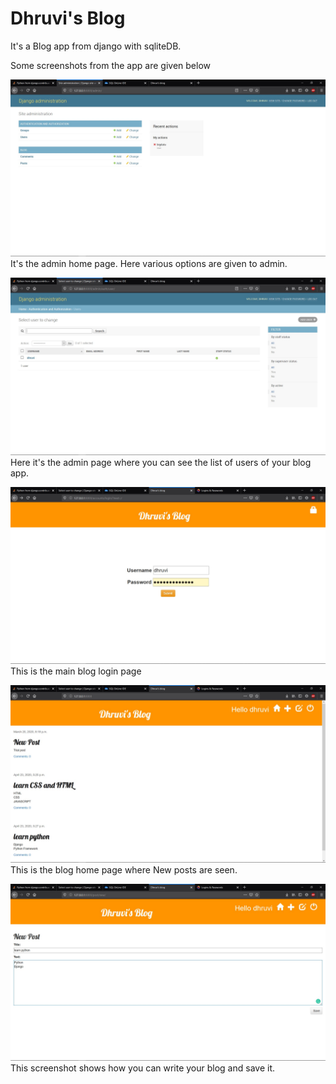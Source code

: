 # Dhruvi's Blog
It's a Blog app from django with sqliteDB.

Some screenshots from the app are given below

![](media/2admin.jpg) 
It's the admin home page. Here various options are given to admin.

![](media/1admin.jpg) 
Here it's the admin page where you can see the list of users of your blog app.

![](media/5.jpg) 
This is the main blog login page

![](media/3.jpg) 
This is the blog home page where New posts are seen.

![](media/4.jpg) 
This screenshot shows how you can write your blog and save it.

